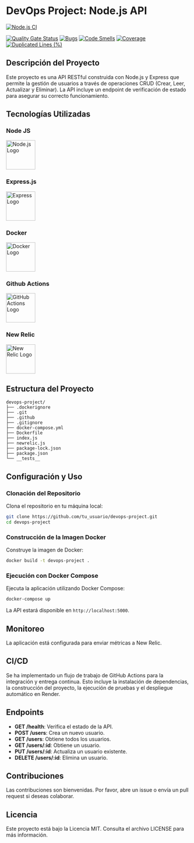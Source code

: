 # DevOps Project: Node.js API
[![Node.js CI](https://github.com/tinchobr/devops-project/actions/workflows/node.js.yml/badge.svg?branch=main)](https://github.com/tinchobr/devops-project/actions/workflows/node.js.yml)

[![Quality Gate Status](https://sonarcloud.io/api/project_badges/measure?project=tinchobr_devops-project&metric=alert_status&token=6f3e9350b71d4c6048af2451fe2f8cb457d0373b)](https://sonarcloud.io/summary/new_code?id=tinchobr_devops-project)
[![Bugs](https://sonarcloud.io/api/project_badges/measure?project=tinchobr_devops-project&metric=bugs&token=6f3e9350b71d4c6048af2451fe2f8cb457d0373b)](https://sonarcloud.io/summary/new_code?id=tinchobr_devops-project)
[![Code Smells](https://sonarcloud.io/api/project_badges/measure?project=tinchobr_devops-project&metric=code_smells&token=6f3e9350b71d4c6048af2451fe2f8cb457d0373b)](https://sonarcloud.io/summary/new_code?id=tinchobr_devops-project)
[![Coverage](https://sonarcloud.io/api/project_badges/measure?project=tinchobr_devops-project&metric=coverage&token=6f3e9350b71d4c6048af2451fe2f8cb457d0373b)](https://sonarcloud.io/summary/new_code?id=tinchobr_devops-project)
[![Duplicated Lines (%)](https://sonarcloud.io/api/project_badges/measure?project=tinchobr_devops-project&metric=duplicated_lines_density&token=6f3e9350b71d4c6048af2451fe2f8cb457d0373b)](https://sonarcloud.io/summary/new_code?id=tinchobr_devops-project)

## Descripción del Proyecto
Este proyecto es una API RESTful construida con Node.js y Express que permite la gestión de usuarios a través de operaciones CRUD (Crear, Leer, Actualizar y Eliminar). La API incluye un endpoint de verificación de estado para asegurar su correcto funcionamiento.

## Tecnologías Utilizadas

  ### Node JS
  <a href="https://nodejs.org/" target="blank"><img src="https://nodejs.org/static/images/logo.svg" height="80" alt="Node.js Logo" /></a>

  ### Express.js
  <a href="https://expressjs.com/" target="blank"><img src="https://miro.medium.com/v2/resize:fit:1400/1*i2fRBk3GsYLeUk_Rh7AzHw.png" height="80" alt="Express Logo" /></a>
  
  ### Docker
  <a href="https://www.docker.com/" target="blank"><img src="https://upload.wikimedia.org/wikipedia/commons/e/ea/Docker_%28container_engine%29_logo_%28cropped%29.png" height="80" alt="Docker Logo" /></a>
  
  ### Github Actions
  <a href="https://github.com/features/actions" target="blank"><img src="https://avatars.githubusercontent.com/u/44036562?s=200&v=4" height="80" alt="GitHub Actions Logo" /></a>
  
  ### New Relic
  <a href="https://newrelic.com/" target="blank"><img src="https://encrypted-tbn0.gstatic.com/images?q=tbn:ANd9GcQfeSznsWIZTNxHAlwYAjBlW1Oy4CLGQCQbzw&s" height="80" alt="New Relic Logo" /></a>


## Estructura del Proyecto
```
devops-project/
├── .dockerignore
├── .git
├── .github
├── .gitignore
├── docker-compose.yml
├── Dockerfile
├── index.js
├── newrelic.js
├── package-lock.json
├── package.json
└── __tests__
```

## Configuración y Uso

### Clonación del Repositorio
Clona el repositorio en tu máquina local:
```bash
git clone https://github.com/tu_usuario/devops-project.git
cd devops-project
```

### Construcción de la Imagen Docker
Construye la imagen de Docker:
```bash
docker build -t devops-project .
```

### Ejecución con Docker Compose
Ejecuta la aplicación utilizando Docker Compose:
```bash
docker-compose up
```

La API estará disponible en `http://localhost:5000`.

## Monitoreo
La aplicación está configurada para enviar métricas a New Relic.

## CI/CD
Se ha implementado un flujo de trabajo de GitHub Actions para la integración y entrega continua. Esto incluye la instalación de dependencias, la construcción del proyecto, la ejecución de pruebas y el despliegue automático en Render.

## Endpoints
- **GET /health**: Verifica el estado de la API.
- **POST /users**: Crea un nuevo usuario.
- **GET /users**: Obtiene todos los usuarios.
- **GET /users/:id**: Obtiene un usuario.
- **PUT /users/:id**: Actualiza un usuario existente.
- **DELETE /users/:id**: Elimina un usuario.

## Contribuciones
Las contribuciones son bienvenidas. Por favor, abre un issue o envía un pull request si deseas colaborar.

## Licencia
Este proyecto está bajo la Licencia MIT. Consulta el archivo LICENSE para más información.
